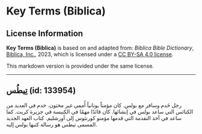 # Key Terms (Biblica)

## License Information

**Key Terms (Biblica)** is based on and adapted from: _Biblica Bible Dictionary_, [Biblica, Inc.](https://www.biblica.com/), 2023, which is licensed under a [CC BY-SA 4.0 license](https://creativecommons.org/licenses/by-sa/4.0/legalcode.en).

This markdown version is provided under the same license.



--------------------------------

## تِيطُس (id: 133954)

رجل خَدم وسافر مع بولس. كان مؤمناً يونانياً أُممي غير مختون. خدم في العديد من الكنائس التي ساعد بولس في إنشائها. كان قائدًا مهمًا في الكنيسة في جزيرة كريت. كما ساعد في أخذ التقدمة التي قدمها مؤمنو كورنثوس إلى أورشليم. كتاب العهد الجديد المسمى تيطس هو رسالة كتبها بولس إليه.


